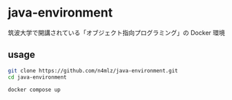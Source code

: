 # java-environment

筑波大学で開講されている「オブジェクト指向プログラミング」の Docker 環境

## usage

```bash
git clone https://github.com/n4mlz/java-environment.git
cd java-environment

docker compose up
```
